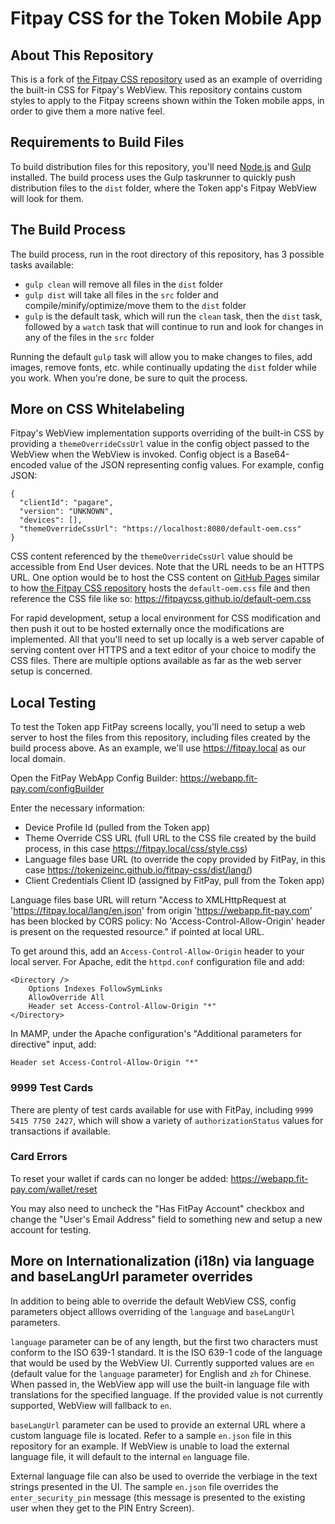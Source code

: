 # Fitpay CSS for the Token Mobile App

## About This Repository

This is a fork of [the Fitpay CSS repository](https://github.com/fitpaycss/fitpaycss.github.io) used as an example of overriding the built-in CSS for Fitpay's WebView. This repository contains custom styles to apply to the Fitpay screens shown within the Token mobile apps, in order to give them a more native feel.

## Requirements to Build Files

To build distribution files for this repository, you'll need [Node.js](https://nodejs.org/en/) and [Gulp](https://gulpjs.com) installed. The build process uses the Gulp taskrunner to quickly push distribution files to the `dist` folder, where the Token app's Fitpay WebView will look for them.

## The Build Process

The build process, run in the root directory of this repository, has 3 possible tasks available:

- `gulp clean` will remove all files in the `dist` folder
- `gulp dist` will take all files in the `src` folder and compile/minify/optimize/move them to the `dist` folder
- `gulp` is the default task, which will run the `clean` task, then the `dist` task, followed by a `watch` task that will continue to run and look for changes in any of the files in the `src` folder

Running the default `gulp` task will allow you to make changes to files, add images, remove fonts, etc. while continually updating the `dist` folder while you work. When you're done, be sure to quit the process.

## More on CSS Whitelabeling
Fitpay's WebView implementation supports overriding of the built-in CSS by providing a ```themeOverrideCssUrl``` value in the config object passed to the WebView when the WebView is invoked. Config object is a Base64-encoded value of the JSON representing config values. For example, config JSON:

```
{
  "clientId": "pagare",
  "version": "UNKNOWN",
  "devices": [],
  "themeOverrideCssUrl": "https://localhost:8080/default-oem.css"
}
```

CSS content referenced by the ```themeOverrideCssUrl``` value should be accessible from End User devices. Note that the URL needs to be an HTTPS URL. One option would be to host the CSS content on [GitHub Pages](https://pages.github.com) similar to how [the Fitpay CSS repository](https://github.com/fitpaycss/fitpaycss.github.io) hosts the ```default-oem.css``` file and then reference the CSS file like so: https://fitpaycss.github.io/default-oem.css

For rapid development, setup a local environment for CSS modification and then push it out to be hosted externally once the modifications are implemented. All that you'll need to set up locally is a web server capable of serving content over HTTPS and a text editor of your choice to modify the CSS files. There are multiple options available as far as the web server setup is concerned.

## Local Testing

To test the Token app FitPay screens locally, you'll need to setup a web server to host the files from this repository, including files created by the build process above. As an example, we'll use https://fitpay.local as our local domain.

Open the FitPay WebApp Config Builder: https://webapp.fit-pay.com/configBuilder

Enter the necessary information:
- Device Profile Id (pulled from the Token app)
- Theme Override CSS URL (full URL to the CSS file created by the build process, in this case https://fitpay.local/css/style.css)
- Language files base URL (to override the copy provided by FitPay, in this case https://tokenizeinc.github.io/fitpay-css/dist/lang/)
- Client Credentials Client ID (assigned by FitPay, pull from the Token app)

Language files base URL will return "Access to XMLHttpRequest at 'https://fitpay.local/lang/en.json' from origin 'https://webapp.fit-pay.com' has been blocked by CORS policy: No 'Access-Control-Allow-Origin' header is present on the requested resource." if pointed at local URL.

To get around this, add an `Access-Control-Allow-Origin` header to your local server. For Apache, edit the `httpd.conf` configuration file and add:

```
<Directory />
    Options Indexes FollowSymLinks
    AllowOverride All
    Header set Access-Control-Allow-Origin "*"  
</Directory>
```

In MAMP, under the Apache configuration's "Additional parameters for <Directory> directive" input, add:

`Header set Access-Control-Allow-Origin "*"`

### 9999 Test Cards

There are plenty of test cards available for use with FitPay, including `9999 5415 7750 2427`, which will show a variety of `authorizationStatus` values for transactions if available.

### Card Errors

To reset your wallet if cards can no longer be added: https://webapp.fit-pay.com/wallet/reset

You may also need to uncheck the "Has FitPay Account" checkbox and change the "User's Email Address" field to something new and setup a new account for testing.

## More on Internationalization (i18n) via language and baseLangUrl parameter overrides

In addition to being able to override the default WebView CSS, config parameters object alllows overriding of the ```language``` and ```baseLangUrl``` parameters.

```language``` parameter can be of any length, but the first two characters must conform to the ISO 639-1 standard. It is the ISO 639-1 code of the language that would be used by the WebView UI. Currently supported values are ```en``` (default value for the ```language``` parameter) for English and ```zh``` for Chinese. When passed in, the WebView app will use the built-in language file with translations for the specified language. If the provided value is not currently supported, WebView will fallback to ```en```.

```baseLangUrl``` parameter can be used to provide an external URL where a custom language file is located. Refer to a sample ```en.json``` file in this repository for an example. If WebView is unable to load the external language file, it will default to the internal ```en``` language file.

External language file can also be used to override the verbiage in the text strings presented in the UI. The sample ```en.json``` file overrides the ```enter_security_pin``` message (this message is presented to the existing user when they get to the PIN Entry Screen).

